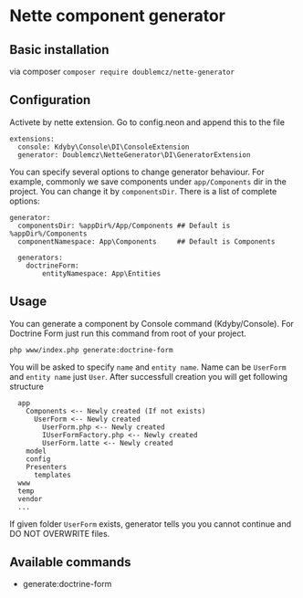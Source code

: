 # Nette component generator

## Basic installation
via composer `composer require doublemcz/nette-generator`

## Configuration
Activete by nette extension. Go to config.neon and append this to the file
```
extensions:
  console: Kdyby\Console\DI\ConsoleExtension
  generator: Doublemcz\NetteGenerator\DI\GeneratorExtension
```

You can specify several options to change generator behaviour. For example, commonly we save components under `app/Components` dir in the project. You can change it by `componentsDir`. There is a list of complete options:

```
generator:
  componentsDir: %appDir%/App/Components ## Default is %appDir%/Components
  componentNamespace: App\Components     ## Default is Components

  generators:
  	doctrineForm:
  		entityNamespace: App\Entities
```

## Usage
You can generate a component by Console command (Kdyby/Console). For Doctrine Form just run this command from root of your project.
```
php www/index.php generate:doctrine-form
```

You will be asked to specify `name` and `entity name`. Name can be `UserForm` and `entity name` just `User`. After successfull creation you will get following structure

```
  app
    Components <-- Newly created (If not exists)
      UserForm <-- Newly created
        UserForm.php <-- Newly created
        IUserFormFactory.php <-- Newly created
        UserForm.latte <-- Newly created
    model
    config
    Presenters
      templates
  www
  temp
  vendor
  ...
```

If given folder `UserForm` exists, generator tells you you cannot continue and DO NOT OVERWRITE files.

## Available commands
 - generate:doctrine-form


